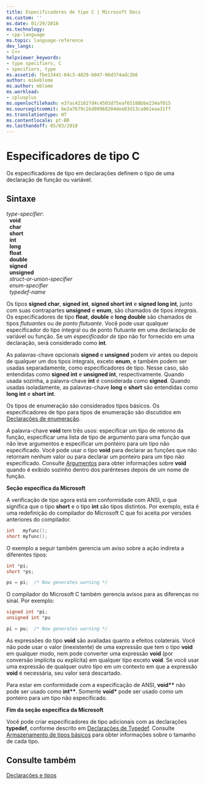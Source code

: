 ```yaml
---
title: Especificadores de tipo C | Microsoft Docs
ms.custom: ''
ms.date: 01/29/2018
ms.technology:
- cpp-language
ms.topic: language-reference
dev_langs:
- C++
helpviewer_keywords:
- type specifiers, C
- specifiers, type
ms.assetid: fbe13441-04c3-4829-b047-06d374adc2b6
author: mikeblome
ms.author: mblome
ms.workload:
- cplusplus
ms.openlocfilehash: e37ac421627d4c4503d75eaf65188bbe234af015
ms.sourcegitcommit: be2a7679c2bd80968204dee03d13ca961eaa31ff
ms.translationtype: HT
ms.contentlocale: pt-BR
ms.lasthandoff: 05/03/2018
---
```

# <a name="c-type-specifiers"></a>Especificadores de tipo C

Os especificadores de tipo em declarações definem o tipo de uma declaração de função ou variável.

## <a name="syntax"></a>Sintaxe

*type-specifier*:  
&nbsp;&nbsp;**void**  
&nbsp;&nbsp;**char**  
&nbsp;&nbsp;**short**  
&nbsp;&nbsp;**int**  
&nbsp;&nbsp;**long**  
&nbsp;&nbsp;**float**  
&nbsp;&nbsp;**double**  
&nbsp;&nbsp;**signed**  
&nbsp;&nbsp;**unsigned**  
&nbsp;&nbsp;*struct-or-union-specifier*  
&nbsp;&nbsp;*enum-specifier*  
&nbsp;&nbsp;*typedef-name*  

Os tipos **signed char**, **signed int**, **signed short int** e **signed long int**, junto com suas contrapartes **unsigned** e **enum**, são chamados de tipos *integrais*. Os especificadores de tipo **float**, **double** e **long double** são chamados de tipos *flutuantes* ou de *ponto flutuante*. Você pode usar qualquer especificador do tipo integral ou de ponto flutuante em uma declaração de variável ou função. Se um *especificador de tipo* não for fornecido em uma declaração, será considerado como **int**.

As palavras-chave opcionais **signed** e **unsigned** podem vir antes ou depois de qualquer um dos tipos integrais, exceto **enum**, e também podem ser usadas separadamente, como especificadores de tipo. Nesse caso, são entendidas como **signed int** e **unsigned int**, respectivamente. Quando usada sozinha, a palavra-chave **int** é considerada como **signed**. Quando usadas isoladamente, as palavras-chave **long** e **short** são entendidas como **long int** e **short int**.

Os tipos de enumeração são considerados tipos básicos. Os especificadores de tipo para tipos de enumeração são discutidos em [Declarações de enumeração](../c-language/c-enumeration-declarations.md).

A palavra-chave **void** tem três usos: especificar um tipo de retorno da função, especificar uma lista de tipo de argumento para uma função que não leve argumentos e especificar um ponteiro para um tipo não especificado. Você pode usar o tipo **void** para declarar as funções que não retornam nenhum valor ou para declarar um ponteiro para um tipo não especificado. Consulte [Argumentos](../c-language/arguments.md) para obter informações sobre **void** quando é exibido sozinho dentro dos parênteses depois de um nome de função.

**Seção específica da Microsoft**

A verificação de tipo agora está em conformidade com ANSI, o que significa que o tipo **short** e o tipo **int** são tipos distintos. Por exemplo, esta é uma redefinição do compilador do Microsoft C que foi aceita por versões anteriores do compilador.

```C
int   myfunc();
short myfunc();
```

O exemplo a seguir também gerencia um aviso sobre a ação indireta a diferentes tipos:

```C
int *pi;
short *ps;

ps = pi;  /* Now generates warning */
```

O compilador do Microsoft C também gerencia avisos para as diferenças no sinal. Por exemplo:

```C
signed int *pi;
unsigned int *pu

pi = pu;  /* Now generates warning */
```

As expressões do tipo **void** são avaliadas quanto a efeitos colaterais. Você não pode usar o valor (inexistente) de uma expressão que tem o tipo **void** em qualquer modo, nem pode converter uma expressão **void** (por conversão implícita ou explícita) em qualquer tipo exceto **void**. Se você usar uma expressão de qualquer outro tipo em um contexto em que a expressão **void** é necessária, seu valor será descartado.

Para estar em conformidade com a especificação de ANSI, **void\*\*** não pode ser usado como **int\*\***. Somente **void\*** pode ser usado como um ponteiro para um tipo não especificado.

**Fim da seção específica da Microsoft**

Você pode criar especificadores de tipo adicionais com as declarações **typedef**, conforme descrito em [Declarações de Typedef](../c-language/typedef-declarations.md). Consulte [Armazenamento de tipos básicos](../c-language/storage-of-basic-types.md) para obter informações sobre o tamanho de cada tipo.

## <a name="see-also"></a>Consulte também

[Declarações e tipos](../c-language/declarations-and-types.md)  
